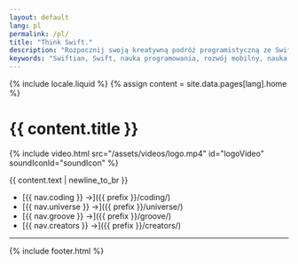 ```yaml
---
layout: default
lang: pl
permalink: /pl/
title: "Think Swift."
description: "Rozpocznij swoją kreatywną podróż programistyczną ze Swiftian — interaktywną i starannie opracowaną platformą do nauki języka Swift."
keywords: "Swiftian, Swift, nauka programowania, rozwój mobilny, nauka Swift"
---
```


{% include locale.liquid %}
{% assign content = site.data.pages[lang].home %}

# {{ content.title }}

{% include video.html src="/assets/videos/logo.mp4" id="logoVideo" soundIconId="soundIcon" %}

{{ content.text | newline_to_br }}

- [{{ nav.coding }} →]({{ prefix }}/coding/)
- [{{ nav.universe }} →]({{ prefix }}/universe/)
- [{{ nav.groove }} →]({{ prefix }}/groove/)
- [{{ nav.creators }} →]({{ prefix }}/creators/)

---
{% include footer.html %}